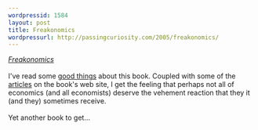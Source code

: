 ```yaml
--- 
wordpressid: 1584
layout: post
title: Freakonomics
wordpressurl: http://passingcuriosity.com/2005/freakonomics/
---
```

<a style="font-style: italic;" href="http://www.freakonomics.com/">Freakonomics</a>
<br />
<br />I've read some <a href="http://www.aaronsw.com/weblog/001688">good things</a> about this book. Coupled with some of the <a href="http://www.freakonomics.com/articles.php">articles</a> on the book's web site, I get the feeling that perhaps not all of economics (and all economists) deserve the vehement reaction that they it (and they) sometimes receive.
<br />
<br />Yet another book to get...
